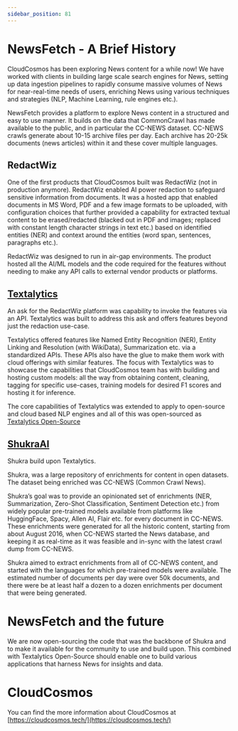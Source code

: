 ```yaml
---
sidebar_position: 81
---
```

# NewsFetch - A Brief History

CloudCosmos has been exploring News content for a while now! We have worked with clients in building large
scale search engines for News, setting up data ingestion pipelines to rapidly consume massive volumes of News
for near-real-time needs of users, enriching News using various techniques and strategies (NLP, Machine Learning,
rule engines etc.).

NewsFetch provides a platform to explore News content in a structured and easy to use manner. It builds on the
data that CommonCrawl has made available to the public, and in particular the CC-NEWS dataset. CC-NEWS crawls generate
about 10-15 archive files per day. Each archive has 20-25k documents (news articles) within it and these cover
multiple languages.

## RedactWiz

One of the first products that CloudCosmos built was RedactWiz (not in production anymore).
RedactWiz enabled AI power redaction to safeguard sensitive information from documents. It was a hosted
app that enabled documents in MS Word, PDF and a few image formats to be uploaded, with configuration choices
that further provided a capability for extracted textual content to be erased/redacted (blacked out in PDF
and images; replaced with constant length character strings in text etc.) based on identified entities (NER) and
context around the entities (word span, sentences, paragraphs etc.).

RedactWiz was designed to run in air-gap environments. The product hosted all the AI/ML models and the code
required for the features without needing to make any API calls to external vendor products or platforms.

## [Textalytics](https://www.textalytics.tech/)

An ask for the RedactWiz platform was capability to invoke the features via an API. Textalytics was built to
address this ask and offers features beyond just the redaction use-case.

Textalytics offered features like Named Entity Recognition (NER), Entity Linking and Resolution (with WikiData),
Summarization etc. via a standardized APIs. These APIs also have the glue to make them work with cloud offerings
with similar features. The focus with Textalytics was to showcase the capabilities that CloudCosmos team has with
building and hosting custom models: all the way from obtaining content, cleaning, tagging for specific use-cases,
training models for desired F1 scores and hosting it for inference.

The core capabilities of Textalytics was extended to apply to open-source and cloud based NLP engines and all of
this was open-sourced as [Textalytics Open-Source](https://github.com/textalytics)

## [ShukraAI](https://www.shukra.ai/)

Shukra build upon Textalytics.

Shukra, was a large repository of enrichments for content in open datasets. The dataset being enriched was
CC-NEWS (Common Crawl News).

Shukra’s goal was to provide an opinionated set of enrichments (NER, Summarization, Zero-Shot Classification,
Sentiment Detection etc.) from widely popular pre-trained models available from platforms like HuggingFace, Spacy,
Allen AI, Flair etc. for every document in CC-NEWS. These enrichments were generated for all the historic content,
starting from about August 2016, when CC-NEWS started the News database, and keeping it as real-time as it was
feasible and in-sync with the latest crawl dump from CC-NEWS.

Shukra aimed to extract enrichments from all of CC-NEWS content, and started with the languages for
which pre-trained models were available. The estimated number of documents per day were over 50k documents, and
there were be at least half a dozen to a dozen enrichments per document that were being generated.

# NewsFetch and the future

We are now open-sourcing the code that was the backbone of Shukra and to make it available for the community
to use and build upon. This combined with Textalytics Open-Source should enable one to build various applications
that harness News for insights and data.

# CloudCosmos

You can find the more information about CloudCosmos at [https://cloudcosmos.tech/](https://cloudcosmos.tech/)

